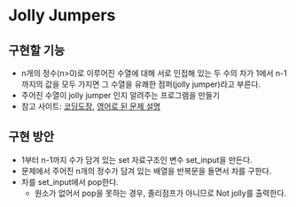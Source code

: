 # Jolly Jumpers

## 구현할 기능
- n개의 정수(n>0)로 이루어진 수열에 대해 서로 인접해 있는 두 수의 차가 1에서 n-1까지의 값을 모두 가지면
그 수열을 유쾌한 점퍼(jolly jumper)라고 부른다.
- 주어진 수열이 jolly jumper 인지 알려주는 프로그램을 만들기
- 참고 사이트: [코딩도장](http://codingdojang.com/scode/424), [영어로 된 문제 설명](http://users.csc.calpoly.edu/~jdalbey/301/Labs/JollyJumpers.html?fbclid=IwAR2Cq8WMm7xu6XEkhVmwne1XP1HALgQ9vRTcT8t0B_MVUptGu8QlFFrWDfM)

## 구현 방안
- 1부터 n-1까지 수가 담겨 있는 set 자료구조인 변수 set_input을 만든다.
- 문제에서 주어진 n개의 정수가 담겨 있는 배열을 반복문을 돌면서 차를 구한다. 
- 차를 set_input에서 pop한다.
    - 원소가 없어서 pop을 못하는 경우, 졸리점프가 아니므로 Not jolly를 출력한다.